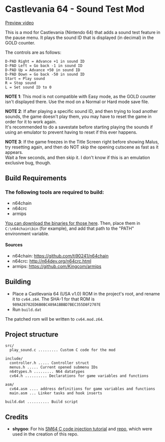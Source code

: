 # Castlevania 64 - Sound Test Mod

[Preview video](https://cdn.discordapp.com/attachments/1045877172956569641/1053098919275528242/1_video-converter.com.mp4)

This is a mod for Castlevania (Nintendo 64) that adds a sound test feature in the pause menu. It plays the sound ID that is displayed (in decimal) in the GOLD counter.

The controls are as follows:

```
D-PAD Right = Advance +1 in sound ID
D-PAD Left = Go back -1 in sound ID
D-PAD Up = Advance +50 in sound ID
D-PAD Down = Go back -50 in sound ID
Start = Play sound
R = Stop sound
L = Set sound ID to 0
```

**NOTE 1**: This mod is not compatible with Easy mode, as the GOLD counter isn't displayed there. Use the mod on a Normal or Hard mode save file.

**NOTE 2**: If after playing a specific sound ID, and then trying to load another sounds, the game doesn't play them, you may have to reset the game in order for it to work again. </br>It's recommended to do a savestate before starting playing the sounds if using an emulator to prevent having to reset if this ever happens.

**NOTE 3**: If the game freezes in the Title Screen right before showing Malus, try resetting again, and then do NOT skip the opening cutscene as fast as it appears.</br>Wait a few seconds, and then skip it. I don't know if this is an emulation exclusive bug, though.

## Build Requirements

### The following tools are required to build:

* n64chain
* n64crc
* armips

[You can download the binaries for those here](https://drive.google.com/file/d/18yQu6WUJxSjZP76Vd2r573Cku3ZuT3U7/view?usp=share_link). Then, place them in `C:\n64chain\bin` (for example), and add that path to the "PATH" environment variable.

#### Sources
* n64chain: https://github.com/tj90241/n64chain
* n64crc: http://n64dev.org/n64crc.html
* armips: https://github.com/Kingcom/armips

## Building
* Place a Castlevania 64 (USA v1.0) ROM in the project's root, and rename it to `cv64.z64`. The SHA-1 for that ROM is `989A28782ED6B0BC489A1BBBD7BEC355D8F2707E`
* Run `build.dat`

The patched rom will be written to `cv64.mod.z64`.

## Project structure
```
src/
  play_sound.c ......... Custom C code for the mod

include/
  controller.h ..... Controller struct
  menus.h ..... Current opened submenu IDs
  n64types.h ......... N64 datatypes
  cv64.h .......... Declarations for game variables and functions

asm/
  cv64.asm .... address definitions for game variables and functions
  main.asm ... Linker tasks and hook inserts

build.dat .......... Build script
```

## Credits
* **shygoo**: For his [SM64 C code injection tutorial](https://hack64.net/Thread-Importing-C-Code-Into-SM64-Using-n64chain-and-armips) and [repo](https://github.com/shygoo/sm64-c-injection), which were used in the creation of this repo. 
